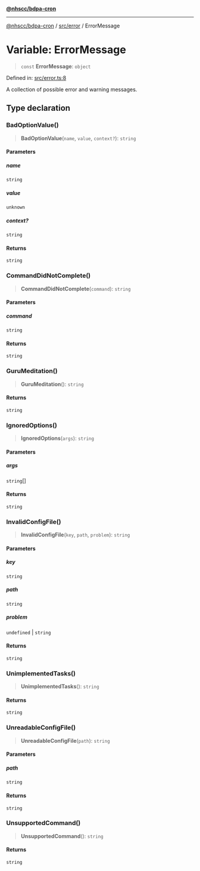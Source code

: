 [**@nhscc/bdpa-cron**](../../../README.md)

***

[@nhscc/bdpa-cron](../../../README.md) / [src/error](../README.md) / ErrorMessage

# Variable: ErrorMessage

> `const` **ErrorMessage**: `object`

Defined in: [src/error.ts:8](https://github.com/nhscc/bdpa-cron/blob/8ad58c8c8508bf539936ccdd28c6f77ce4493fea/src/error.ts#L8)

A collection of possible error and warning messages.

## Type declaration

### BadOptionValue()

> **BadOptionValue**(`name`, `value`, `context?`): `string`

#### Parameters

##### name

`string`

##### value

`unknown`

##### context?

`string`

#### Returns

`string`

### CommandDidNotComplete()

> **CommandDidNotComplete**(`command`): `string`

#### Parameters

##### command

`string`

#### Returns

`string`

### GuruMeditation()

> **GuruMeditation**(): `string`

#### Returns

`string`

### IgnoredOptions()

> **IgnoredOptions**(`args`): `string`

#### Parameters

##### args

`string`[]

#### Returns

`string`

### InvalidConfigFile()

> **InvalidConfigFile**(`key`, `path`, `problem`): `string`

#### Parameters

##### key

`string`

##### path

`string`

##### problem

`undefined` | `string`

#### Returns

`string`

### UnimplementedTasks()

> **UnimplementedTasks**(): `string`

#### Returns

`string`

### UnreadableConfigFile()

> **UnreadableConfigFile**(`path`): `string`

#### Parameters

##### path

`string`

#### Returns

`string`

### UnsupportedCommand()

> **UnsupportedCommand**(): `string`

#### Returns

`string`
